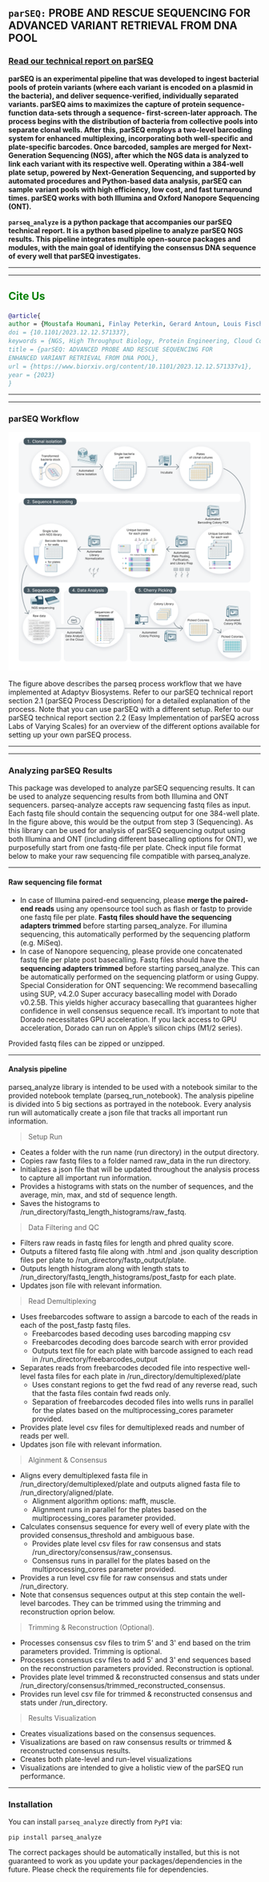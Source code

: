 `parSEQ:` **PROBE AND RESCUE SEQUENCING FOR ADVANCED VARIANT RETRIEVAL FROM DNA POOL**
---------
### [Read our technical report on parSEQ](https://www.biorxiv.org/content/10.1101/2023.12.12.571337v1)


**parSEQ is an experimental pipeline that was developed to ingest bacterial pools of protein variants (where each variant is encoded on a plasmid in the bacteria), and deliver sequence-verified, individually separated variants. parSEQ aims to maximizes the capture of protein sequence-function data-sets through a sequence- first-screen-later approach. The process begins with the distribution of bacteria from collective pools into separate clonal wells. After this, parSEQ employs a two-level barcoding system for enhanced multiplexing, incorporating both well-specific and plate-specific barcodes. Once barcoded, samples are merged for Next-Generation Sequencing (NGS), after which the NGS data is analyzed to link each variant with its respective well. Operating within a 384-well plate setup, powered by Next-Generation Sequencing, and supported by automated procedures and Python-based data analysis, parSEQ can sample variant pools with high efficiency, low cost, and fast turnaround times. parSEQ works with both Illumina and Oxford Nanopore Sequencing (ONT).**

**```parseq_analyze``` is a python package that accompanies our parSEQ technical report. It is a python based pipeline to analyze parSEQ NGS results. This pipeline integrates multiple open-source packages and modules, with the main goal of identifying the consensus DNA sequence of every well that parSEQ investigates.**

--------
--------

<h2 style="color:green;">Cite Us</h2>

```bibtex
@article{
author = {Moustafa Houmani, Finlay Peterkin, Gerard Antoun, Louis Fischer, Anissa Hammi},
doi = {10.1101/2023.12.12.571337},
keywords = {NGS, High Throughput Biology, Protein Engineering, Cloud Computing, Automation, Sequence-Function Landscapes},
title = {parSEQ: ADVANCED PROBE AND RESCUE SEQUENCING FOR
ENHANCED VARIANT RETRIEVAL FROM DNA POOL},
url = {https://www.biorxiv.org/content/10.1101/2023.12.12.571337v1},
year = {2023}
}
```


--------
--------

### parSEQ Workflow
![parSEQ Process Workflow](images/parseq-process-workflow.png)

The figure above describes the parseq process workflow that we have implemented at Adaptyv Biosystems. Refer to our parSEQ technical report section 2.1 (parSEQ Process Description) for a detailed explanation of the process. Note that you can use parSEQ with a different setup. Refer to our parSEQ technical report section 2.2 (Easy Implementation of parSEQ across Labs of Varying Scales) for an overview of the different options available for setting up your own parSEQ process.

-------------------
-------------------

### Analyzing parSEQ Results

This package was developed to analyze parSEQ sequencing results. It can be used to analyze sequencing results from both Illumina and ONT sequencers. parseq-analyze accepts raw sequencing fastq files as input. Each fastq file should contain the sequencing output for one 384-well plate. In the figure above, this would be the output from step 3 (Sequencing).
As this library can be used for analysis of parSEQ sequencing output using both Illumina and ONT (including different basecalling options for ONT), we purposefully start from one fastq-file per plate. Check input file format below to make your raw sequencing file compatible with parseq_analyze.

-------------------

#### Raw sequencing file format

- In case of Illumina paired-end sequencing, please **merge the paired-end reads** using any opensource tool such as flash or fastp to provide one fastq file per plate. **Fastq files should have the sequencing adapters trimmed** before starting parseq_analyze. For illumina sequencing, this automatically performed by the sequencing platform (e.g. MiSeq).
- In case of Nanopore sequencing, please provide one concatenated fastq file per plate post basecalling. Fastq files should have the **sequencing adapters trimmed** before starting parseq_analyze. This can be automatically performed on the sequencing platform or using Guppy.
Special Consideration for ONT sequencing: We recommend basecalling using SUP, v4.2.0 Super accuracy basecalling model with Dorado v0.2.5B. This yields higher accuracy basecalling that guarantees higher confidence in well consensus sequence recall. It’s important to note that Dorado necessitates GPU acceleration. If you lack access to GPU acceleration, Dorado can run on Apple’s silicon chips (M1/2 series).

Provided fastq files can be zipped or unzipped.

-------------------

#### Analysis pipeline

parseq_analyze library is intended to be used with a notebook similar to the provided notebook template (parseq_run_notebook). The analysis pipeline is divided into 5 big sections as portrayed in the notebook. Every analysis run will automatically create a json file that tracks all important run information.

> Setup Run
- Ceates a folder with the run name (run directory) in the output directory.
- Copies raw fastq files to a folder named raw_data in the run directory.
- Initializes a json file that will be updated throughout the analysis process to capture all important run information.
- Provides a histograms with stats on the number of sequences, and the average, min, max, and std of sequence length.
- Saves the histograms to /run_directory/fastq_length_histograms/raw_fastq.

> Data Filtering and QC
- Filters raw reads in fastq files for length and phred quality score.
- Outputs a filtered fastq file along with .html and .json quality description files per plate to  /run_directory/fastp_output/plate.
- Outputs length histogram along with length stats to /run_directory/fastq_length_histograms/post_fastp for each plate.
- Updates json file with relevant information.

> Read Demultiplexing
- Uses freebarcodes software to assign a barcode to each of the reads in each of the post_fastp fastq files.
    - Freebarcodes based decoding uses barcoding mapping csv
    - Freebarcodes decoding does barcode search with error provided
    - Outputs text file for each plate with barcode assigned to each read in /run_directory/freebarcodes_output
- Separates reads from freebarcodes decoded file into respective well-level fasta files for each plate in /run_directory/demultiplexed/plate
    - Uses constant regions to get the fwd read of any reverse read, such that the fasta files contain fwd reads only.
    - Separation of freebarcodes decoded files into wells runs in parallel for the plates based on the multiprocessing_cores parameter provided.
- Provides plate level csv files for demultiplexed reads and number of reads per well.
- Updates json file with relevant information.

> Alginment & Consensus

- Aligns every demultiplexed fasta file in  /run_directory/demultiplexed/plate and outputs aligned fasta file to /run_directory/aligned/plate.
    - Alignment algorithm options: mafft, muscle.
    - Alignment runs in parallel for the plates based on the multiprocessing_cores parameter provided.
- Calculates consensus sequence for every well of every plate with the provided consensus_threshold and ambiguous base.
    - Provides plate level csv files for raw consensus and stats /run_directory/consensus/raw_consensus.
    - Consensus runs in parallel for the plates based on the multiprocessing_cores parameter provided.
- Provides a run level csv file for raw consensus and stats under /run_directory.
- Note that consensus sequences output at this step contain the well-level barcodes. They can be trimmed using the trimming and reconstruction oprion below.

> Trimming & Reconstruction (Optional).
- Processes consensus csv files to trim 5' and 3' end based on the trim parameters provided. Trimming is optional.
- Processes consensus csv files to add 5' and 3' end sequences based on the reconstruction parameters provided. Reconstruction is optional.
- Provides plate level trimmed & reconstructed consensus and stats under /run_directory/consensus/trimmed_reconstructed_consensus.
- Provides run level csv file for trimmed & reconstructed consensus and stats under /run_directory.

> Results Visualization
- Creates visualizations based on the consensus sequences.
- Visualizations are based on raw consensus results or trimmed & reconstructed consensus results.
- Creates both plate-level and run-level visualizations
- Visualizations are intended to give a holistic view of the parSEQ run performance.

-------------------
### Installation


You can install `parseq_analyze` directly from `PyPI` via:
```
pip install parseq_analyze
```
The correct packages should be automatically installed, but this is not guaranteed to work as you update your packages/dependencies in the future. Please check the requirements file for dependencies.



